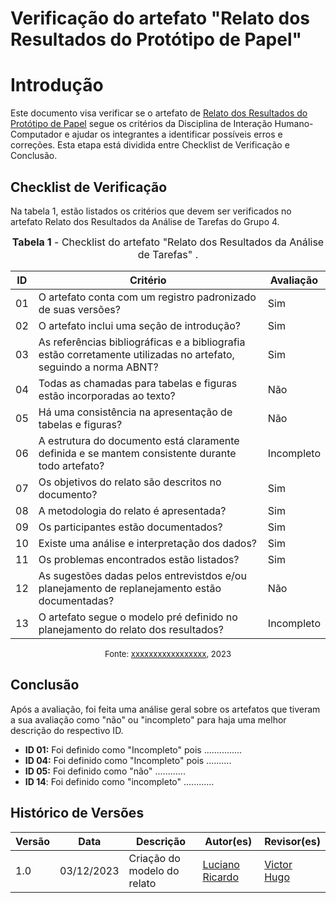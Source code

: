 # Verificação do artefato "Relato dos Resultados do Protótipo de Papel"

# Introdução

Este documento visa verificar se o artefato de [Relato dos Resultados do Protótipo de Papel](https://interacao-humano-computador.github.io/2023.2-Dominio-Publico/design_avalaiacao_desenvolvimento/nivel2/prototipo_de_papel/relato_resultados/) segue os critérios da Disciplina de Interação Humano-Computador e ajudar os integrantes a identificar possíveis erros e correções. Esta etapa está dividida entre Checklist de Verificação e Conclusão.

## Checklist de Verificação

Na tabela 1, estão listados os critérios que devem ser verificados no artefato Relato dos Resultados da Análise de Tarefas do Grupo 4.

<font size="3"><p style="text-align: center"><b>Tabela 1</b> - Checklist do artefato "Relato dos Resultados da Análise de Tarefas" . </p></font>

| ID  | Critério                                                                                                         | Avaliação  |
| --- | ---------------------------------------------------------------------------------------------------------------- | ---------- |
| 01  | O artefato conta com um registro padronizado de suas versões?                                                    | Sim        |
| 02  | O artefato inclui uma seção de introdução?                                                                       | Sim        |
| 03  | As referências bibliográficas e a bibliografia estão corretamente utilizadas no artefato, seguindo a norma ABNT? | Sim        |
| 04  | Todas as chamadas para tabelas e figuras estão incorporadas ao texto?                                            | Não        |
| 05  | Há uma consistência na apresentação de tabelas e figuras?                                                        | Não        |
| 06  | A estrutura do documento está claramente definida e se mantem consistente durante todo artefato?                 | Incompleto |
| 07  | Os objetivos do relato são descritos no documento?                                                               | Sim        |
| 08  | A metodologia do relato é apresentada?                                                                           | Sim        |
| 09  | Os participantes estão documentados?                                                                             | Sim        |
| 10  | Existe uma análise e interpretação dos dados?                                                                    | Sim        |
| 11  | Os problemas encontrados estão listados?                                                                         | Sim        |
| 12  | As sugestões dadas pelos entrevistdos e/ou planejamento de replanejamento estão documentadas?                    | Não        |
| 13  | O artefato segue o modelo pré definido no planejamento do relato dos resultados?                                 | Incompleto |

<font size="2"><p style="text-align: center">Fonte: [xxxxxxxxxxxxxxxxx](https://github.com/xxxxxxxxxxxxxx), 2023</p></font>

## Conclusão

Após a avaliação, foi feita uma análise geral sobre os artefatos que tiveram a sua avaliação como "não" ou "incompleto" para haja uma melhor descrição do respectivo ID.

- **ID 01:** Foi definido como "Incompleto" pois ...............
- **ID 04:** Foi definido como "Incompleto" pois ..........
- **ID 05:** Foi definido como "não" ............
- **ID 14**: Foi definido como "incompleto" ............

## Histórico de Versões

| Versão | Data       | Descrição                   | Autor(es)                                       | Revisor(es)                                    |
| ------ | ---------- | --------------------------- | ----------------------------------------------- | ---------------------------------------------- |
| 1.0    | 03/12/2023 | Criação do modelo do relato | [Luciano Ricardo](https://github.com/l-ricardo) | [Victor Hugo](https://github.com/ViictorHugoo) |
